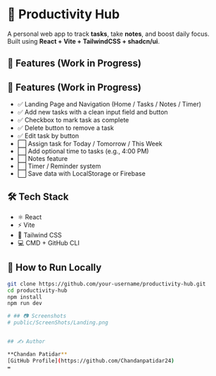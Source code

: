 # 🧠 Productivity Hub

A personal web app to track **tasks**, take **notes**, and boost daily focus.  
Built using **React + Vite + TailwindCSS + shadcn/ui**.

## 🌟 Features (Work in Progress)
## 🌟 Features (Work in Progress)

- ✅ Landing Page and Navigation (Home / Tasks / Notes / Timer)
- ✅ Add new tasks with a clean input field and button
- ✅ Checkbox to mark task as complete
- ✅ Delete button to remove a task
- ✅ Edit task by button
- ⬜ Assign task for Today / Tomorrow / This Week
- ⬜ Add optional time to tasks (e.g., 4:00 PM)
- ⬜ Notes feature
- ⬜ Timer / Reminder system
- ⬜ Save data with LocalStorage or Firebase

## 🛠 Tech Stack

- ⚛️ React
- ⚡ Vite
- 🎨 Tailwind CSS
- 💻 CMD + GitHub CLI

## 🚀 How to Run Locally

```bash
git clone https://github.com/your-username/productivity-hub.git
cd productivity-hub
npm install
npm run dev

# ## 📷 Screenshots
# public/ScreenShots/Landing.png


## ✍️ Author

**Chandan Patidar**  
[GitHub Profile](https://github.com/Chandanpatidar24)  
=
